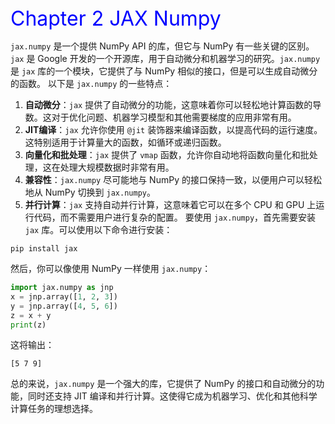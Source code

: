 <div>
<font color=Blue size=6>Chapter 2 JAX Numpy</font> 
</div>

`jax.numpy` 是一个提供 NumPy API 的库，但它与 NumPy 有一些关键的区别。`jax` 是 Google 开发的一个开源库，用于自动微分和机器学习的研究。`jax.numpy` 是 `jax` 库的一个模块，它提供了与 NumPy 相似的接口，但是可以生成自动微分的函数。
以下是 `jax.numpy` 的一些特点：
1. **自动微分**：`jax` 提供了自动微分的功能，这意味着你可以轻松地计算函数的导数。这对于优化问题、机器学习模型和其他需要梯度的应用非常有用。
2. **JIT编译**：`jax` 允许你使用 `@jit` 装饰器来编译函数，以提高代码的运行速度。这特别适用于计算量大的函数，如循环或递归函数。
3. **向量化和批处理**：`jax` 提供了 `vmap` 函数，允许你自动地将函数向量化和批处理，这在处理大规模数据时非常有用。
4. **兼容性**：`jax.numpy` 尽可能地与 NumPy 的接口保持一致，以便用户可以轻松地从 NumPy 切换到 `jax.numpy`。
5. **并行计算**：`jax` 支持自动并行计算，这意味着它可以在多个 CPU 和 GPU 上运行代码，而不需要用户进行复杂的配置。
要使用 `jax.numpy`，首先需要安装 `jax` 库。可以使用以下命令进行安装：
```
pip install jax
```
然后，你可以像使用 NumPy 一样使用 `jax.numpy`：
```python
import jax.numpy as jnp
x = jnp.array([1, 2, 3])
y = jnp.array([4, 5, 6])
z = x + y
print(z)
```
这将输出：
```
[5 7 9]
```
总的来说，`jax.numpy` 是一个强大的库，它提供了 NumPy 的接口和自动微分的功能，同时还支持 JIT 编译和并行计算。这使得它成为机器学习、优化和其他科学计算任务的理想选择。
